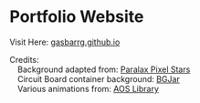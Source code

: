 # Portfolio Website 
 Visit Here: [gasbarrg.github.io](http://gasbarrg.github.io)  

Credits:  
&emsp;Background adapted from: [Paralax Pixel Stars](https//codepen.io/mattmarble/pen/qBdamQz)  
&emsp;Circuit Board container background: [BGJar](https://bgjar.com/circuit-board)  
&emsp;Various animations from: [AOS Library](https://github.com/michalsnik/aos)  

   
